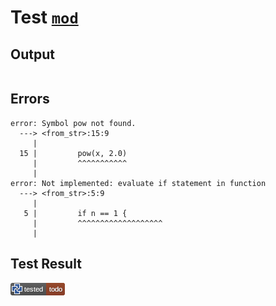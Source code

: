# Test [`mod`](/doc/structure/functions.md#L66)

## Output

```,plain
```

## Errors

```,plain
error: Symbol pow not found.
  ---> <from_str>:15:9
     |
  15 |         pow(x, 2.0)
     |         ^^^^^^^^^^^
     |
error: Not implemented: evaluate if statement in function
  ---> <from_str>:5:9
     |
   5 |         if n == 1 {
     |         ^^^^^^^^^^^^^^^^^^^
     |
```

## Test Result

![TODO](/doc/structure/.test/mod.png)
